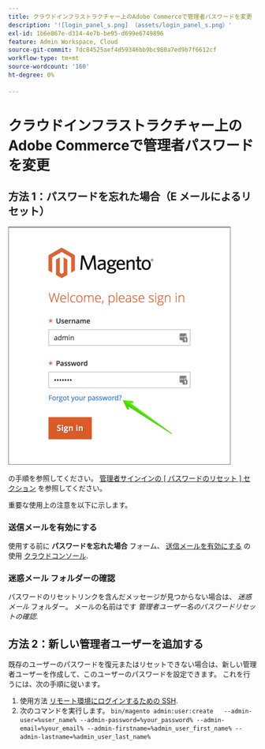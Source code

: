 ```yaml
---
title: クラウドインフラストラクチャー上のAdobe Commerceで管理者パスワードを変更
description: '![login_panel_s.png] （assets/login_panel_s.png）'
exl-id: 1b6e867e-d314-4e7b-be95-d699e6749896
feature: Admin Workspace, Cloud
source-git-commit: 7dc84525aef4d59346bb9bc980a7ed9b7f6612cf
workflow-type: tm+mt
source-wordcount: '160'
ht-degree: 0%

---
```


# クラウドインフラストラクチャー上のAdobe Commerceで管理者パスワードを変更

## 方法 1：パスワードを忘れた場合（E メールによるリセット）

![login_panel_s.png](assets/login_panel_s.png)

の手順を参照してください。 [管理者サインインの [ パスワードのリセット ] セクション](https://experienceleague.adobe.com/docs/commerce-admin/start/admin/admin-signin.html#admin-sign-in) を参照してください。

重要な使用上の注意を以下に示します。

### 送信メールを有効にする

使用する前に **パスワードを忘れた場合** フォーム、 [送信メールを有効にする](https://experienceleague.adobe.com/docs/commerce-cloud-service/user-guide/project/outgoing-emails.html) の使用 [クラウドコンソール](https://experienceleague.adobe.com/docs/commerce-cloud-service/user-guide/project/overview.html).

### 迷惑メール フォルダーの確認

パスワードのリセットリンクを含んだメッセージが見つからない場合は、 *迷惑メール* フォルダー。 メールの名前はです *管理者ユーザー名のパスワードリセットの確認*.

## 方法 2：新しい管理者ユーザーを追加する

既存のユーザーのパスワードを復元またはリセットできない場合は、新しい管理者ユーザーを作成して、このユーザーのパスワードを設定できます。 これを行うには、次の手順に従います。

1. 使用方法 [リモート環境にログインするための SSH](https://experienceleague.adobe.com/docs/commerce-cloud-service/user-guide/develop/secure-connections.html).
1. 次のコマンドを実行します。 `bin/magento admin:user:create   --admin-user=%user_name% --admin-password=%your_password% --admin-email=%your_email% --admin-firstname=%admin_user_first_name% --admin-lastname=%admin_user_last_name%`
